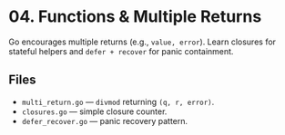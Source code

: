 # 04. Functions & Multiple Returns

Go encourages multiple returns (e.g., `value, error`). Learn closures for stateful helpers and `defer + recover` for panic containment.

## Files
- `multi_return.go` — `divmod` returning `(q, r, error)`.
- `closures.go` — simple closure counter.
- `defer_recover.go` — panic recovery pattern.
